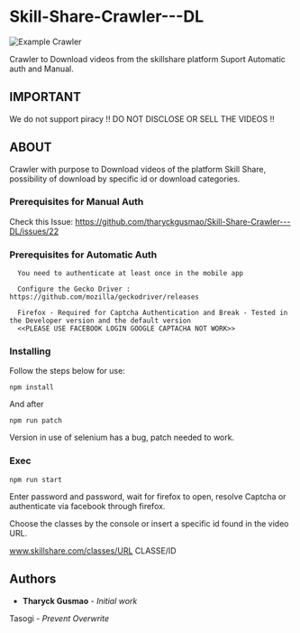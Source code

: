 # Skill-Share-Crawler---DL

![Example Crawler](https://github.com/tharyckgusmao/Skill-Share-Crawler---DL/blob/master/imageexample.jpeg)

Crawler to Download videos from the skillshare platform Suport Automatic auth and Manual.

## IMPORTANT

We do not support piracy !! DO NOT DISCLOSE OR SELL THE VIDEOS !!

## ABOUT

Crawler with purpose to Download videos of the platform Skill Share, possibility of download by specific id or download categories.


### Prerequisites for Manual Auth

Check this Issue:
https://github.com/tharyckgusmao/Skill-Share-Crawler---DL/issues/22

### Prerequisites for Automatic Auth

```
  You need to authenticate at least once in the mobile app

  Configure the Gecko Driver : https://github.com/mozilla/geckodriver/releases

  Firefox - Required for Captcha Authentication and Break - Tested in the Developer version and the default version
  <<PLEASE USE FACEBOOK LOGIN GOOGLE CAPTACHA NOT WORK>>
```

### Installing

Follow the steps below for use:


```
npm install
```

And after

```
npm run patch
```


Version in use of selenium has a bug, patch needed to work.


### Exec

```
npm run start
```

Enter password and password, wait for firefox to open, resolve Captcha or authenticate via facebook through firefox.

Choose the classes by the console or insert a specific id found in the video URL.

www.skillshare.com/classes/URL CLASSE/ID

## Authors

* **Tharyck Gusmao** - *Initial work*

Tasogi - *Prevent Overwrite*
  
